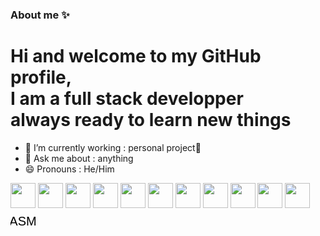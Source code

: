 ### About me ✨
# Hi and welcome to my GitHub profile,<br/>I am a full stack developper <br/>always ready to learn new things

- 🔭 I’m currently working : personal project🥋
- 💬 Ask me about : anything
- 😄 Pronouns : He/Him
<div>
            <img src="https://cdn.jsdelivr.net/gh/devicons/devicon/icons/python/python-original.svg" width="40px" />
            <img src="https://cdn.jsdelivr.net/gh/devicons/devicon/icons/html5/html5-original.svg" width="40px" />
            <img src="https://cdn.jsdelivr.net/gh/devicons/devicon/icons/css3/css3-original.svg" width="40px"/>
          <img src="https://cdn.jsdelivr.net/gh/devicons/devicon/icons/c/c-plain.svg" width="40px"/>
          <img src="https://cdn.jsdelivr.net/gh/devicons/devicon/icons/cplusplus/cplusplus-plain.svg" width="40px"/>
          <img src="https://cdn.jsdelivr.net/gh/devicons/devicon/icons/react/react-original.svg" width ="40px"/>
          <img src="https://cdn.jsdelivr.net/gh/devicons/devicon/icons/nextjs/nextjs-original.svg" width ="40px"/>
          <img src="https://cdn.jsdelivr.net/gh/devicons/devicon/icons/mysql/mysql-original-wordmark.svg" width="40px"/>
          <img src="https://cdn.jsdelivr.net/gh/devicons/devicon/icons/php/php-plain.svg" width ="40px"/>
          <img src="https://cdn.jsdelivr.net/gh/devicons/devicon/icons/java/java-original.svg" width="40px"/>
            <img src="https://cdn.jsdelivr.net/gh/devicons/devicon/icons/ruby/ruby-plain.svg" width="40px"/>
            <svg width="40" height="40" xmlns="http://www.w3.org/2000/svg" viewBox="0 0 40 40">
  <text x="50%" y="50%" dominant-baseline="middle" text-anchor="middle" font-family="Arial" font-size="20" fill="black">ASM</text>
                        </svg>
</svg>

</div>
          


